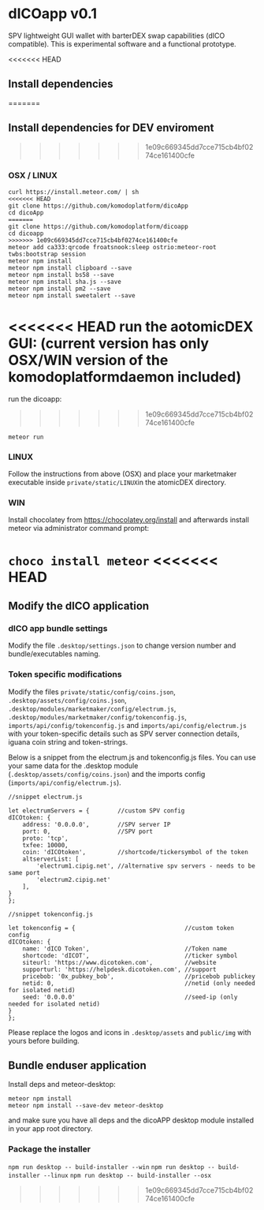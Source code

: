 # dICOapp v0.1

SPV lightweight GUI wallet with barterDEX swap capabilities (dICO compatible). This is experimental software and a functional prototype.


<<<<<<< HEAD
## Install dependencies
=======
## Install dependencies for DEV enviroment
>>>>>>> 1e09c669345dd7cce715cb4bf0274ce161400cfe

### OSX / LINUX

```
curl https://install.meteor.com/ | sh
<<<<<<< HEAD
git clone https://github.com/komodoplatform/dicoApp
cd dicoApp
=======
git clone https://github.com/komodoplatform/dicoapp
cd dicoapp
>>>>>>> 1e09c669345dd7cce715cb4bf0274ce161400cfe
meteor add ca333:qrcode froatsnook:sleep ostrio:meteor-root twbs:bootstrap session
meteor npm install
meteor npm install clipboard --save
meteor npm install bs58 --save
meteor npm install sha.js --save
meteor npm install pm2 --save
meteor npm install sweetalert --save
```

<<<<<<< HEAD
run the aotomicDEX GUI: (current version has only OSX/WIN version of the komodoplatformdaemon included)
=======
run the dicoapp:
>>>>>>> 1e09c669345dd7cce715cb4bf0274ce161400cfe
```
meteor run
```

### LINUX

Follow the instructions from above (OSX) and place your marketmaker executable inside `private/static/LINUX`in the atomicDEX directory.

### WIN

Install chocolatey from https://chocolatey.org/install and afterwards install meteor via administrator command prompt:

`choco install meteor`
<<<<<<< HEAD
=======

## Modify the dICO application

### dICO app bundle settings

Modify the file `.desktop/settings.json` to change version number and bundle/executables naming.

### Token specific modifications
Modify the files `private/static/config/coins.json`, `.desktop/assets/config/coins.json`, `.desktop/modules/marketmaker/config/electrum.js`, `.desktop/modules/marketmaker/config/tokenconfig.js`, `imports/api/config/tokenconfig.js` and `imports/api/config/electrum.js` with your token-specific details such as SPV server connection details, iguana coin string and token-strings.

Below is a snippet from the electrum.js and tokenconfig.js files. You can use your same data for the .desktop module (`.desktop/assets/config/coins.json`) and the imports config (`imports/api/config/electrum.js`).
```
//snippet electrum.js

let electrumServers = {        //custom SPV config
dICOtoken: {
    address: '0.0.0.0',        //SPV server IP
    port: 0,                   //SPV port
    proto: 'tcp',
    txfee: 10000,
    coin: 'dICOtoken',         //shortcode/tickersymbol of the token
    altserverList: [
        'electrum1.cipig.net', //alternative spv servers - needs to be same port
        'electrum2.cipig.net'
    ],
}
};

//snippet tokenconfig.js

let tokenconfig = {                               //custom token config
dICOtoken: {
    name: 'dICO Token',                           //Token name
    shortcode: 'dICOT',                           //ticker symbol
    siteurl: 'https://www.dicotoken.com',         //website
    supporturl: 'https://helpdesk.dicotoken.com', //support
    pricebob: '0x_pubkey_bob',                    //pricebob publickey
    netid: 0,                                     //netid (only needed for isolated netid)
    seed: '0.0.0.0'                               //seed-ip (only needed for isolated netid)
}
};
```
Please replace the logos and icons in `.desktop/assets` and `public/img` with yours before building.

## Bundle enduser application

Install deps and meteor-desktop:
```
meteor npm install
meteor npm install --save-dev meteor-desktop
```
and make sure you have all deps and the dicoAPP desktop module installed in your app root directory.

### Package the installer


`npm run desktop -- build-installer --win`
`npm run desktop -- build-installer --linux`
`npm run desktop -- build-installer --osx`
>>>>>>> 1e09c669345dd7cce715cb4bf0274ce161400cfe
